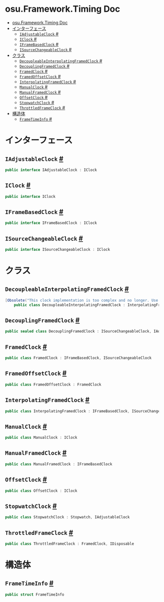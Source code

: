 # osu.Framework.Timing Doc
- [osu.Framework.Timing Doc](#osuframeworktiming-doc)
- [インターフェース](#インターフェース)
  - [`IAdjustableClock` #](#iadjustableclock-)
  - [`IClock` #](#iclock-)
  - [`IFrameBasedClock` #](#iframebasedclock-)
  - [`ISourceChangeableClock` #](#isourcechangeableclock-)
- [クラス](#クラス)
  - [`DecoupleableInterpolatingFramedClock` #](#decoupleableinterpolatingframedclock-)
  - [`DecouplingFramedClock` #](#decouplingframedclock-)
  - [`FramedClock` #](#framedclock-)
  - [`FramedOffsetClock` #](#framedoffsetclock-)
  - [`InterpolatingFramedClock` #](#interpolatingframedclock-)
  - [`ManualClock` #](#manualclock-)
  - [`ManualFramedClock` #](#manualframedclock-)
  - [`OffsetClock` #](#offsetclock-)
  - [`StopwatchClock` #](#stopwatchclock-)
  - [`ThrottledFrameClock` #](#throttledframeclock-)
- [構造体](#構造体)
  - [`FrameTimeInfo` #](#frametimeinfo-)

# インターフェース
## `IAdjustableClock` [#](https://github.com/ppy/osu-framework/blob/master/osu.Framework/Timing/IAdjustableClock.cs#L9)
```csharp
public interface IAdjustableClock : IClock
```

## `IClock` [#](https://github.com/ppy/osu-framework/blob/master/osu.Framework/Timing/IClock.cs#L9)
```csharp
public interface IClock
```
## `IFrameBasedClock` [#](https://github.com/ppy/osu-framework/blob/master/osu.Framework/Timing/IFrameBasedClock.cs#L10)
```csharp
public interface IFrameBasedClock : IClock
```

## `ISourceChangeableClock` [#](https://github.com/ppy/osu-framework/blob/master/osu.Framework/Timing/ISourceChangeableClock.cs#L9)
```csharp
public interface ISourceChangeableClock : IClock
```

# クラス
## `DecoupleableInterpolatingFramedClock` [#](https://github.com/ppy/osu-framework/blob/master/osu.Framework/Timing/DecoupleableInterpolatingFramedClock.cs#L20)
```csharp
[Obsolete("This clock implementation is too complex and no longer. Use DecouplingClock instead.")] // can be removed 20240321.
    public class DecoupleableInterpolatingFramedClock : InterpolatingFramedClock, IAdjustableClock
```

## `DecouplingFramedClock` [#](https://github.com/ppy/osu-framework/blob/master/osu.Framework/Timing/DecouplingFramedClock.cs#L29)
```csharp
public sealed class DecouplingFramedClock : ISourceChangeableClock, IAdjustableClock, IFrameBasedClock
```

## `FramedClock` [#](https://github.com/ppy/osu-framework/blob/master/osu.Framework/Timing/FramedClock.cs#L15)
```csharp
public class FramedClock : IFrameBasedClock, ISourceChangeableClock
```

## `FramedOffsetClock` [#](https://github.com/ppy/osu-framework/blob/master/osu.Framework/Timing/FramedOffsetClock.cs#L9)
```csharp
public class FramedOffsetClock : FramedClock
```

## `InterpolatingFramedClock` [#](https://github.com/ppy/osu-framework/blob/master/osu.Framework/Timing/InterpolatingFramedClock.cs#L12)
```csharp
public class InterpolatingFramedClock : IFrameBasedClock, ISourceChangeableClock // TODO: seal when DecoupleableInterpolatingFramedClock is gone.
```

## `ManualClock` [#](https://github.com/ppy/osu-framework/blob/master/osu.Framework/Timing/ManualClock.cs#L9)
```csharp
public class ManualClock : IClock
```

## `ManualFramedClock` [#](https://github.com/ppy/osu-framework/blob/master/osu.Framework/Timing/ManualFramedClock.cs#L9)
```csharp
public class ManualFramedClock : IFrameBasedClock
```

## `OffsetClock` [#](https://github.com/ppy/osu-framework/blob/master/osu.Framework/Timing/OffsetClock.cs#L6)
```csharp
public class OffsetClock : IClock
```

## `StopwatchClock` [#](https://github.com/ppy/osu-framework/blob/master/osu.Framework/Timing/StopwatchClock.cs#L10)
```csharp
public class StopwatchClock : Stopwatch, IAdjustableClock
```

## `ThrottledFrameClock` [#](https://github.com/ppy/osu-framework/blob/master/osu.Framework/Timing/ThrottledFrameClock.cs#L15)
```csharp
public class ThrottledFrameClock : FramedClock, IDisposable
```



# 構造体
## `FrameTimeInfo` [#](https://github.com/ppy/osu-framework/blob/master/osu.Framework/Timing/FrameTimeInfo.cs#L9)
```csharp
public struct FrameTimeInfo
```